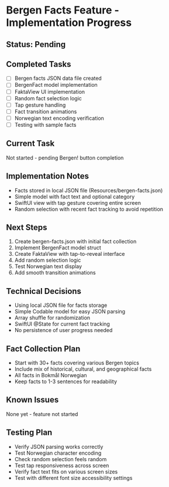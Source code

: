 # Bergen Facts Feature - Implementation Progress

## Status: Pending

## Completed Tasks
- [ ] Bergen facts JSON data file created
- [ ] BergenFact model implementation
- [ ] FaktaView UI implementation
- [ ] Random fact selection logic
- [ ] Tap gesture handling
- [ ] Fact transition animations
- [ ] Norwegian text encoding verification
- [ ] Testing with sample facts

## Current Task
Not started - pending Bergen! button completion

## Implementation Notes
- Facts stored in local JSON file (Resources/bergen-facts.json)
- Simple model with fact text and optional category
- SwiftUI view with tap gesture covering entire screen
- Random selection with recent fact tracking to avoid repetition

## Next Steps
1. Create bergen-facts.json with initial fact collection
2. Implement BergenFact model struct
3. Create FaktaView with tap-to-reveal interface
4. Add random selection logic
5. Test Norwegian text display
6. Add smooth transition animations

## Technical Decisions
- Using local JSON file for facts storage
- Simple Codable model for easy JSON parsing
- Array shuffle for randomization
- SwiftUI @State for current fact tracking
- No persistence of user progress needed

## Fact Collection Plan
- Start with 30+ facts covering various Bergen topics
- Include mix of historical, cultural, and geographical facts
- All facts in Bokmål Norwegian
- Keep facts to 1-3 sentences for readability

## Known Issues
None yet - feature not started

## Testing Plan
- Verify JSON parsing works correctly
- Test Norwegian character encoding
- Check random selection feels random
- Test tap responsiveness across screen
- Verify fact text fits on various screen sizes
- Test with different font size accessibility settings